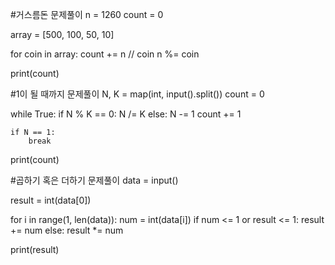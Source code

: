 #거스름돈 문제풀이
n = 1260
count = 0

array = [500, 100, 50, 10]

for coin in array:
    count += n // coin
    n %= coin

print(count)

#1이 될 때까지 문제풀이
N, K = map(int, input().split())
count = 0

while True:
    if N % K == 0:
        N /= K
    else:
        N -= 1
    count += 1

    if N == 1:
        break

print(count)

#곱하기 혹은 더하기 문제풀이
data = input()

result = int(data[0])

for i in range(1, len(data)):
    num = int(data[i])
    if num <= 1 or result <= 1:
        result += num
    else:
        result *= num

print(result)
